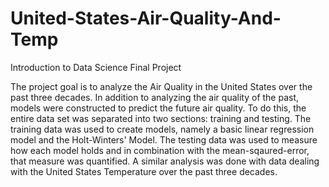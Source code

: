 # United-States-Air-Quality-And-Temp
Introduction to Data Science Final Project

The project goal is to analyze the Air Quality in the United States over the past three decades. In addition to analyzing the air quality of the past, models were constructed to predict the future air quality. To do this, the entire data set was separated into two sections: training and testing. The training data was used to create models, namely a basic linear regression model and the Holt-Winters' Model. The testing data was used to measure how each model holds and in combination with the mean-sqaured-error, that measure was quantified. A similar analysis was done with data dealing with the United States Temperature over the past three decades.
